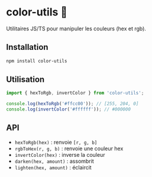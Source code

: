 # color-utils 🎨

Utilitaires JS/TS pour manipuler les couleurs (hex et rgb).

## Installation

```bash
npm install color-utils
```

## Utilisation

```ts
import { hexToRgb, invertColor } from 'color-utils';

console.log(hexToRgb('#ffcc00')); // [255, 204, 0]
console.log(invertColor('#ffffff')); // #000000
```

## API

- `hexToRgb(hex)` : renvoie `[r, g, b]`
- `rgbToHex(r, g, b)` : renvoie une couleur hex
- `invertColor(hex)` : inverse la couleur
- `darken(hex, amount)` : assombrit
- `lighten(hex, amount)` : éclaircit
